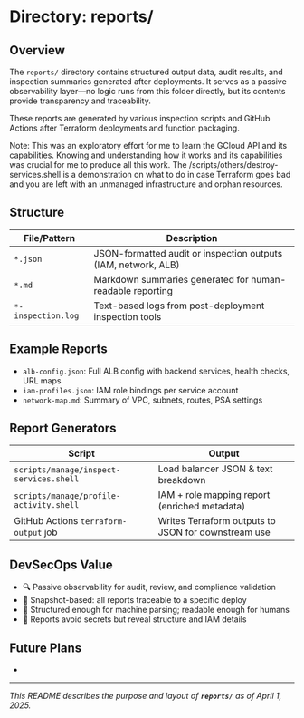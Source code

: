 # Directory: reports/

## Overview

The `reports/` directory contains structured output data, audit results, and inspection summaries generated after deployments. It serves as a passive observability layer—no logic runs from this folder directly, but its contents provide transparency and traceability.

These reports are generated by various inspection scripts and GitHub Actions after Terraform deployments and function packaging.

Note: This was an exploratory effort for me to learn the GCloud API and its capabilities. Knowing and understanding how it works and its capabilities was crucial for me to produce all this work. The /scripts/others/destroy-services.shell is a demonstration on what to do in case Terraform goes bad and you are left with an unmanaged infrastructure and orphan resources.

## Structure

| File/Pattern       | Description                                                    |
| ------------------ | -------------------------------------------------------------- |
| `*.json`           | JSON-formatted audit or inspection outputs (IAM, network, ALB) |
| `*.md`             | Markdown summaries generated for human-readable reporting      |
| `*-inspection.log` | Text-based logs from post-deployment inspection tools          |

## Example Reports

- `alb-config.json`: Full ALB config with backend services, health checks, URL maps
- `iam-profiles.json`: IAM role bindings per service account
- `network-map.md`: Summary of VPC, subnets, routes, PSA settings

## Report Generators

| Script                                  | Output                                              |
| --------------------------------------- | --------------------------------------------------- |
| `scripts/manage/inspect-services.shell` | Load balancer JSON & text breakdown                 |
| `scripts/manage/profile-activity.shell` | IAM + role mapping report (enriched metadata)       |
| GitHub Actions `terraform-output` job   | Writes Terraform outputs to JSON for downstream use |

## DevSecOps Value

- 🔍 Passive observability for audit, review, and compliance validation
- 📁 Snapshot-based: all reports traceable to a specific deploy
- 🧾 Structured enough for machine parsing; readable enough for humans
- 🔐 Reports avoid secrets but reveal structure and IAM details

## Future Plans

-

---

*This README describes the purpose and layout of ******`reports/`****** as of April 1, 2025.*
